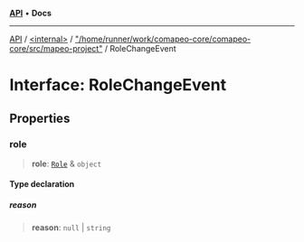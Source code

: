 [**API**](../../../../README.md) • **Docs**

***

[API](../../../../README.md) / [\<internal\>](../../../README.md) / ["/home/runner/work/comapeo-core/comapeo-core/src/mapeo-project"](../README.md) / RoleChangeEvent

# Interface: RoleChangeEvent

## Properties

### role

> **role**: [`Role`](../../../interfaces/Role.md) & `object`

#### Type declaration

##### reason

> **reason**: `null` \| `string`
